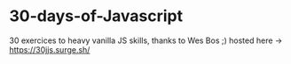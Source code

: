 # 30-days-of-Javascript
30 exercices to heavy vanilla JS skills, thanks to Wes Bos ;)
hosted here -> https://30jjs.surge.sh/
